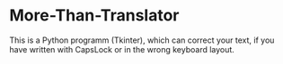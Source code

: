 # More-Than-Translator
This is a Python programm (Tkinter), which can correct your text, if you have written with CapsLock or in the wrong keyboard layout.
